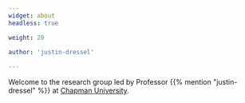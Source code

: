 ```yaml
---
widget: about
headless: true  

weight: 20  

author: 'justin-dressel'
 
---
```


<!-- -->
Welcome to the research group led by Professor {{% mention "justin-dressel" %}} at [Chapman University](https://www.chapman.edu/physics").
<!-- -->

